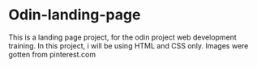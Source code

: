 # Odin-landing-page
This is a landing page project, for the odin project web development training. In this project, i will be using HTML and CSS only.
Images were gotten from pinterest.com